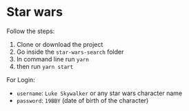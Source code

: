 # Star wars

Follow the steps:

1. Clone or download the project
2. Go inside the `star-wars-search` folder
3. In command line run `yarn`
4. then run `yarn start`

For Login:

- `username`: `Luke Skywalker` or any star wars character name
- `password`: `19BBY` (date of birth of the character)

